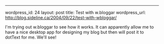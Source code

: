 --- 
wordpress_id: 24
layout: post
title: Test with w.bloggar
wordpress_url: http://blog.sideline.ca/2004/09/22/test-with-wbloggar/

I'm trying out w.bloggar to see how it works.  It can apparently allow me to have a nice desktop app for designing my blog but then will post it to dotText for me.  We'll see!
